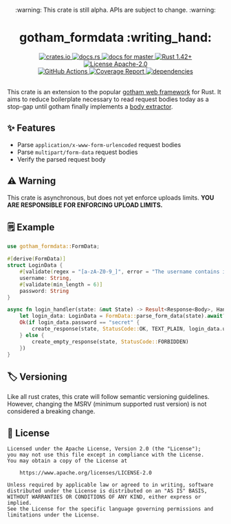 <!-- alpha code warning with spacing above -->
<br/>
<div align="center">
	:warning: <span color="#ffcc4d">This crate is still alpha. APIs are subject to change.</span> :warning:
</div>

<!-- headline -->
<div align="center">
	<h1>gotham_formdata :writing_hand:</h1>
</div>

<!-- badges -->
<div align="center">
	<a href="https://crates.io/crates/gotham_formdata">
        <img alt="crates.io" src="https://img.shields.io/crates/v/gotham_formdata.svg"/>
    </a>
	<a href="https://docs.rs/crate/gotham_formdata">
        <img alt="docs.rs" src="https://docs.rs/gotham_formdata/badge.svg"/>
    </a>
	<a href="https://msrd0.github.io/gotham_formdata/doc/gotham_formdata/index.html">
		<img alt="docs for master" src="https://img.shields.io/badge/docs-master-blue.svg"/>
	</a>
    <a href="https://blog.rust-lang.org/2020/03/12/Rust-1.42.html">
        <img alt="Rust 1.42+" src="https://img.shields.io/badge/rustc-1.42+-orange.svg"/>
    </a>
	<a href="https://www.apache.org/licenses/LICENSE-2.0">
		<img alt="License Apache-2.0" src="https://img.shields.io/badge/license-Apache--2.0-blue.svg"/>
	</a>
</div>
<div align="center">
	<a href="https://github.com/msrd0/gotham_formdata/actions?query=workflow%3ARust">
		<img alt="GitHub Actions" src="https://github.com/msrd0/gotham_formdata/workflows/Rust/badge.svg"/>
	</a>
	<a href="https://msrd0.github.io/gotham_formdata/tarpaulin-report.html">
		<img alt="Coverage Report" src="https://msrd0.github.io/gotham_formdata/coverage.svg"/>
	</a>
	<a href="https://deps.rs/repo/github/msrd0/gotham_formdata">
		<img alt="dependencies" src="https://deps.rs/repo/github/msrd0/gotham_formdata/status.svg"/>
	</a>
</div>
<br/>

This crate is an extension to the popular [gotham web framework][gotham] for Rust. It aims to
reduce boilerplate necessary to read request bodies today as a stop-gap until gotham finally
implements a [body extractor].

## :sparkles: Features

- Parse `application/x-www-form-urlencoded` request bodies
- Parse `multipart/form-data` request bodies
- Verify the parsed request body

## :warning: Warning

This crate is asynchronous, but does not yet enforce uploads limits. **YOU ARE RESPONSIBLE
FOR ENFORCING UPLOAD LIMITS.**

## :spiral_notepad: Example

```rust
use gotham_formdata::FormData;

#[derive(FormData)]
struct LoginData {
	#[validate(regex = "[a-zA-Z0-9_]", error = "The username contains illegal characters.")]
	username: String,
	#[validate(min_length = 6)]
	password: String
}

async fn login_handler(state: &mut State) -> Result<Response<Body>, HandlerError> {
	let login_data: LoginData = FormData::parse_form_data(state).await?;
	Ok(if login_data.password == "secret" {
		create_response(state, StatusCode::OK, TEXT_PLAIN, login_data.username)
	} else {
		create_empty_response(state, StatusCode::FORBIDDEN)
	})
}
```

## :label: Versioning

Like all rust crates, this crate will follow semantic versioning guidelines. However, changing
the MSRV (minimum supported rust version) is not considered a breaking change.

## :page_with_curl: License

```
Licensed under the Apache License, Version 2.0 (the "License");
you may not use this file except in compliance with the License.
You may obtain a copy of the License at

	https://www.apache.org/licenses/LICENSE-2.0

Unless required by applicable law or agreed to in writing, software
distributed under the License is distributed on an "AS IS" BASIS,
WITHOUT WARRANTIES OR CONDITIONS OF ANY KIND, either express or implied.
See the License for the specific language governing permissions and
limitations under the License.
```

 [body extractor]: https://github.com/gotham-rs/gotham/issues/11
 [gotham]: https://github.com/gotham-rs/gotham
 [multipart]: https://crates.io/crates/multipart
